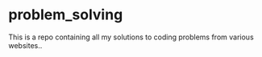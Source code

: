 # problem_solving
This is a repo containing all my solutions to coding problems from various websites..
